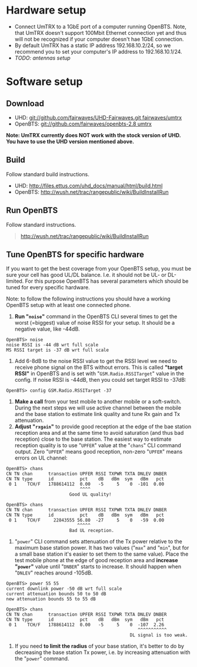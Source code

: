 # Hardware setup #

  * Connect UmTRX to a 1GbE port of a computer running OpenBTS. Note, that UmTRX doesn't support 100Mbit Ethernet connection yet and thus will not be recognized if your computer doesn't hae 1GbE connection.
  * By default UmTRX has a static IP address 192.168.10.2/24, so we recommend you to set your computer's IP address to 192.168.10.1/24.
  * _TODO: antennas setup_

# Software setup #

## Download ##

  * UHD: [git://github.com/fairwaves/UHD-Fairwaves.git fairwaves/umtrx](https://github.com/fairwaves/UHD-Fairwaves)
  * OpenBTS: [git://github.com/fairwaves/openbts-2.8 umtrx](https://github.com/fairwaves/openbts-2.8/tree/umtrx)

**Note: UmTRX currently does NOT work with the stock version of UHD. You have to use the UHD version mentioned above.**

## Build ##

Follow standard build instructions.

  * UHD: http://files.ettus.com/uhd_docs/manual/html/build.html
  * OpenBTS: http://wush.net/trac/rangepublic/wiki/BuildInstallRun

## Run OpenBTS ##

Follow standard instructions.

> http://wush.net/trac/rangepublic/wiki/BuildInstallRun

## Tune OpenBTS for specific hardware ##

If you want to get the best coverage from your OpenBTS setup, you must be sure your cell has good UL/DL balance. I.e. it should not be UL- or DL-limited. For this purpose OpenBTS has several parameters which should be tuned for every specific hardware.

Note: to follow the following instructions you should have a working OpenBTS setup with at least one connected phone.

  1. **Run "`noise`"** command in the OpenBTS CLI several times to get the worst (=biggest) value of noise RSSI for your setup. It should be a negative value, like -44dB.
```
OpenBTS> noise
noise RSSI is -44 dB wrt full scale
MS RSSI target is -37 dB wrt full scale
```
  1. Add 6-8dB to the noise RSSI value to get the RSSI level we need to receive phone signal on the BTS without errors. This is called **"target RSSI"** in OpenBTS and is set with "`GSM.Radio.RSSITarget`" value in the config. If noise RSSI is -44dB, then you could set target RSSI to -37dB:
```
OpenBTS> config GSM.Radio.RSSITarget -37
```
  1. **Make a call** from your test mobile to another mobile or a soft-switch. During the next steps we will use active channel between the mobile and the base station to estimate link quality and tune Rx gain and Tx attenuation.
  1. **Adjust "`rxgain`"** to provide good reception at the edge of the bae station reception area and at the same time to avoid saturation (and thus bad reception) close to the base station. The easiest way to estimate reception quality is to use "`UPFER`" value at the "`chans`" CLI command output. Zero "`UPFER`" means good reception, non-zero "`UPFER`" means errors on UL channel:
```
OpenBTS> chans
CN TN chan      transaction UPFER RSSI TXPWR TXTA DNLEV DNBER
CN TN type      id          pct    dB   dBm  sym   dBm   pct
 0 1    TCH/F   1788614112  0.00   -5     5    0  -101  0.00
                            ^^^^
                        Good UL quality!

OpenBTS> chans
CN TN chan      transaction UPFER RSSI TXPWR TXTA DNLEV DNBER
CN TN type      id          pct    dB   dBm  sym   dBm   pct
 0 1    TCH/F     22843555 56.80  -27     5    0   -59  0.00
                           ^^^^^
                        Bad UL reception.

```
  1. "`power`" CLI command sets attenuation of the Tx power relative to the maximum base station power. It has two values ("`max`" and "`min`", but for a small base station it's easier to set them to the same value). Place the test mobile phone at the edge of good reception area and **increase "`power`"** value until "`DNBER`" starts to increase. It should happen when "`DNLEV`" reaches around -105dB.
```
OpenBTS> power 55 55
current downlink power -50 dB wrt full scale
current attenuation bounds 50 to 50 dB
new attenuation bounds 55 to 55 dB

OpenBTS> chans
CN TN chan      transaction UPFER RSSI TXPWR TXTA DNLEV DNBER
CN TN type      id          pct    dB   dBm  sym   dBm   pct
 0 1    TCH/F   1788614112  0.00   -5     5    0  -107  2.26
                                                  ^^^^^^^^^^^
                                               DL signal is too weak.
```
  1. If you need **to limit the radius** of your base station, it's better to do by decreasing the base station Tx power, i.e. by increasing attenuation with the "`power`" command.